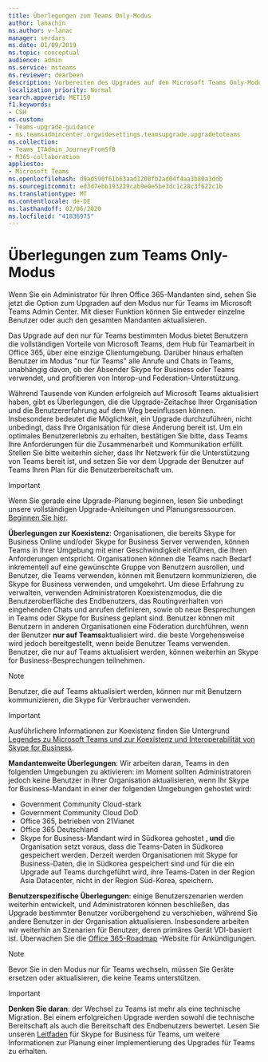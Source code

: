 ```yaml
---
title: Überlegungen zum Teams Only-Modus
author: lanachin
ms.author: v-lanac
manager: serdars
ms.date: 01/09/2019
ms.topic: conceptual
audience: admin
ms.service: msteams
ms.reviewer: dearbeen
description: Vorbereiten des Upgrades auf den Microsoft Teams Only-Modus
localization_priority: Normal
search.appverid: MET150
f1.keywords:
- CSH
ms.custom:
- Teams-upgrade-guidance
- ms.teamsadmincenter.orgwidesettings.teamsupgrade.upgradetoteams
ms.collection:
- Teams_ITAdmin_JourneyFromSfB
- M365-collaboration
appliesto:
- Microsoft Teams
ms.openlocfilehash: d9ad590f61b63aad1208fb2ad04f4aa3b80a3ddb
ms.sourcegitcommit: ed3d7ebb193229cab9e0e5be3dc1c28c3f622c1b
ms.translationtype: MT
ms.contentlocale: de-DE
ms.lasthandoff: 02/06/2020
ms.locfileid: "41836975"
---
```

# <a name="teams-only-mode-considerations"></a>Überlegungen zum Teams Only-Modus

Wenn Sie ein Administrator für Ihren Office 365-Mandanten sind, sehen Sie jetzt die Option zum Upgraden auf den Modus nur für Teams im Microsoft Teams Admin Center. Mit dieser Funktion können Sie entweder einzelne Benutzer oder auch den gesamten Mandanten aktualisieren.  

Das Upgrade auf den nur für Teams bestimmten Modus bietet Benutzern die vollständigen Vorteile von Microsoft Teams, dem Hub für Teamarbeit in Office 365, über eine einzige Clientumgebung. Darüber hinaus erhalten Benutzer im Modus "nur für Teams" alle Anrufe und Chats in Teams, unabhängig davon, ob der Absender Skype for Business oder Teams verwendet, und profitieren von Interop-und Federation-Unterstützung.

Während Tausende von Kunden erfolgreich auf Microsoft Teams aktualisiert haben, gibt es Überlegungen, die die Upgrade-Zeitachse Ihrer Organisation und die Benutzererfahrung auf dem Weg beeinflussen können. Insbesondere bedeutet die Möglichkeit, ein Upgrade durchzuführen, nicht unbedingt, dass Ihre Organisation für diese Änderung bereit ist. Um ein optimales Benutzererlebnis zu erhalten, bestätigen Sie bitte, dass Teams Ihre Anforderungen für die Zusammenarbeit und Kommunikation erfüllt. Stellen Sie bitte weiterhin sicher, dass Ihr Netzwerk für die Unterstützung von Teams bereit ist, und setzen Sie vor dem Upgrade der Benutzer auf Teams Ihren Plan für die Benutzerbereitschaft um. 

> [!IMPORTANT]
> Wenn Sie gerade eine Upgrade-Planung beginnen, lesen Sie unbedingt unsere vollständigen Upgrade-Anleitungen und Planungsressourcen. [Beginnen Sie hier](upgrade-start-here.md). 

**Überlegungen zur Koexistenz**: Organisationen, die bereits Skype for Business Online und/oder Skype for Business Server verwenden, können Teams in Ihrer Umgebung mit einer Geschwindigkeit einführen, die Ihren Anforderungen entspricht. Organisationen können die Teams nach Bedarf inkrementell auf eine gewünschte Gruppe von Benutzern ausrollen, und Benutzer, die Teams verwenden, können mit Benutzern kommunizieren, die Skype for Business verwenden, und umgekehrt. Um diese Erfahrung zu verwalten, verwenden Administratoren Koexistenzmodus, die die Benutzeroberfläche des Endbenutzers, das Routingverhalten von eingehenden Chats und anrufen definieren, sowie ob neue Besprechungen in Teams oder Skype for Business geplant sind. Benutzer können mit Benutzern in anderen Organisationen eine Föderation durchführen, wenn der Benutzer **nur auf Teams**aktualisiert wird. die beste Vorgehensweise wird jedoch bereitgestellt, wenn beide Benutzer Teams verwenden. Benutzer, die nur auf Teams aktualisiert werden, können weiterhin an Skype for Business-Besprechungen teilnehmen. 

> [!NOTE]
> Benutzer, die auf Teams aktualisiert werden, können nur mit Benutzern kommunizieren, die Skype für Verbraucher verwenden.

> [!IMPORTANT]
> Ausführlichere Informationen zur Koexistenz finden Sie Untergrund [Legendes zu Microsoft Teams und zur Koexistenz und Interoperabilität von Skype for Business](teams-and-skypeforbusiness-coexistence-and-interoperability.md). 

**Mandantenweite Überlegungen**: Wir arbeiten daran, Teams in den folgenden Umgebungen zu aktivieren: im Moment sollten Administratoren jedoch keine Benutzer in Ihrer Organisation aktualisieren, wenn Ihr Skype for Business-Mandant in einer der folgenden Umgebungen gehostet wird:

 - Government Community Cloud-stark
 - Government Community Cloud DoD
 - Office 365, betrieben von 21Vianet
 - Office 365 Deutschland
 - Skype for Business-Mandant wird in Südkorea gehostet **, und** die Organisation setzt voraus, dass die Teams-Daten in Südkorea gespeichert werden. Derzeit werden Organisationen mit Skype for Business-Daten, die in Südkorea gespeichert sind und für die ein Upgrade auf Teams durchgeführt wird, ihre Teams-Daten in der Region Asia Datacenter, nicht in der Region Süd-Korea, speichern.

**Benutzerspezifische Überlegungen**: einige Benutzerszenarien werden weiterhin entwickelt, und Administratoren können beschließen, das Upgrade bestimmter Benutzer vorübergehend zu verschieben, während Sie andere Benutzer in der Organisation aktualisieren. Insbesondere arbeiten wir weiterhin an Szenarien für Benutzer, deren primäres Gerät VDI-basiert ist. Überwachen Sie die [Office 365-Roadmap](https://www.microsoft.com/en-us/microsoft-365/roadmap) -Website für Ankündigungen.

> [!NOTE]
> Bevor Sie in den Modus nur für Teams wechseln, müssen Sie Geräte ersetzen oder aktualisieren, die keine Teams unterstützen. 

> [!IMPORTANT]
> **Denken Sie daran**: der Wechsel zu Teams ist mehr als eine technische Migration. Bei einem erfolgreichen Upgrade werden sowohl die technische Bereitschaft als auch die Bereitschaft des Endbenutzers bewertet. Lesen Sie unseren [Leitfaden](upgrade-framework.md) für Skype for Business für Teams, um weitere Informationen zur Planung einer Implementierung des Upgrades für Teams zu erhalten.  
